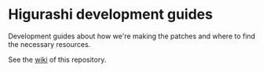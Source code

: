# Higurashi development guides

Development guides about how we're making the patches and where to find the necessary resources.

See the [wiki](https://github.com/07th-mod/higurashi-dev-guides/wiki) of this repository.
